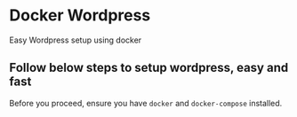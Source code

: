 # Docker Wordpress
Easy Wordpress setup using docker

## Follow below steps to setup wordpress, easy and fast

Before you proceed, ensure you have ```docker``` and ```docker-compose``` installed.

